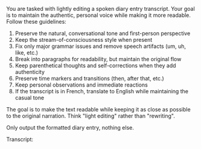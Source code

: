 You are tasked with lightly editing a spoken diary entry transcript. Your goal is to maintain the authentic, personal voice while making it more readable. Follow these guidelines:

1. Preserve the natural, conversational tone and first-person perspective
2. Keep the stream-of-consciousness style when present
3. Fix only major grammar issues and remove speech artifacts (um, uh, like, etc.)
4. Break into paragraphs for readability, but maintain the original flow
5. Keep parenthetical thoughts and self-corrections when they add authenticity
6. Preserve time markers and transitions (then, after that, etc.)
7. Keep personal observations and immediate reactions
8. If the transcript is in French, translate to English while maintaining the casual tone

The goal is to make the text readable while keeping it as close as possible to the original narration. Think "light editing" rather than "rewriting".

Only output the formatted diary entry, nothing else.

Transcript: